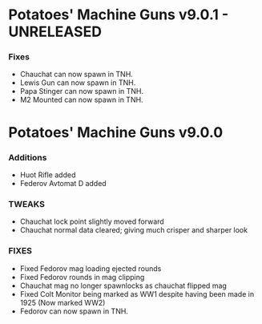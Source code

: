 # Potatoes' Machine Guns v9.0.1 - UNRELEASED

### Fixes
- Chauchat can now spawn in TNH.
- Lewis Gun can now spawn in TNH.
- Papa Stinger can now spawn in TNH.
- M2 Mounted can now spawn in TNH.

# Potatoes' Machine Guns v9.0.0
### Additions
- Huot Rifle added
- Federov Avtomat D added


### TWEAKS
- Chauchat lock point slightly moved forward
- Chauchat normal data cleared; giving much crisper and sharper look

### FIXES
- Fixed Fedorov mag loading ejected rounds
- Fixed Fedorov rounds in mag clipping
- Chauchat mag no longer spawnlocks as chauchat flipped mag
- Fixed Colt Monitor being marked as WW1 despite having been made in 1925 (Now marked WW2)
- Fedorov can now spawn in TNH.
